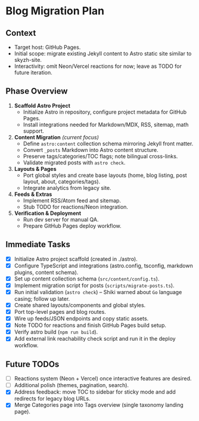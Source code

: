# Blog Migration Plan

## Context
- Target host: GitHub Pages.
- Initial scope: migrate existing Jekyll content to Astro static site similar to skyzh-site.
- Interactivity: omit Neon/Vercel reactions for now; leave as TODO for future iteration.

## Phase Overview
1. **Scaffold Astro Project**
   - Initialize Astro in repository, configure project metadata for GitHub Pages.
   - Install integrations needed for Markdown/MDX, RSS, sitemap, math support.
2. **Content Migration** *(current focus)*
   - Define `astro:content` collection schema mirroring Jekyll front matter.
   - Convert `_posts` Markdown into Astro content structure.
   - Preserve tags/categories/TOC flags; note bilingual cross-links.
   - Validate migrated posts with `astro check`.
3. **Layouts & Pages**
   - Port global styles and create base layouts (home, blog listing, post layout, about, categories/tags).
   - Integrate analytics from legacy site.
4. **Feeds & Extras**
   - Implement RSS/Atom feed and sitemap.
   - Stub TODO for reactions/Neon integration.
5. **Verification & Deployment**
   - Run dev server for manual QA.
   - Prepare GitHub Pages deploy workflow.

## Immediate Tasks
- [x] Initialize Astro project scaffold (created in ./astro).
- [x] Configure TypeScript and integrations (astro.config, tsconfig, markdown plugins, content schema).
- [x] Set up content collection schema (`src/content/config.ts`).
- [x] Implement migration script for posts (`scripts/migrate-posts.ts`).
- [x] Run initial validation (`astro check`) – Shiki warned about `Go` language casing; follow up later.
- [x] Create shared layouts/components and global styles.
- [x] Port top-level pages and blog routes.
- [x] Wire up feeds/JSON endpoints and copy static assets.
- [x] Note TODO for reactions and finish GitHub Pages build setup.
- [x] Verify astro build (`npm run build`).
- [x] Add external link reachability check script and run it in the deploy workflow.

## Future TODOs
- [ ] Reactions system (Neon + Vercel) once interactive features are desired.
- [ ] Additional polish (themes, pagination, search).
- [x] Address feedback: move TOC to sidebar for sticky mode and add redirects for legacy blog URLs.
- [x] Merge Categories page into Tags overview (single taxonomy landing page).
